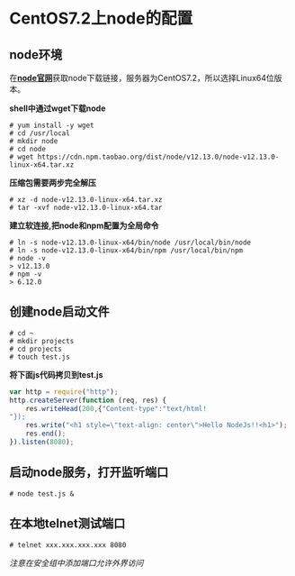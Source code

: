 # CentOS7.2上node的配置
## node环境
在[**node官网**](http://nodejs.cn/download/)获取node下载链接，服务器为CentOS7.2，所以选择Linux64位版本。

**shell中通过wget下载node**
```shell
# yum install -y wget
# cd /usr/local
# mkdir node
# cd node
# wget https://cdn.npm.taobao.org/dist/node/v12.13.0/node-v12.13.0-linux-x64.tar.xz
```
**压缩包需要两步完全解压**
```shell
# xz -d node-v12.13.0-linux-x64.tar.xz
# tar -xvf node-v12.13.0-linux-x64.tar
```
**建立软连接,把node和npm配置为全局命令**
```shell
# ln -s node-v12.13.0-linux-x64/bin/node /usr/local/bin/node
# ln -s node-v12.13.0-linux-x64/bin/npm /usr/local/bin/npm
# node -v
> v12.13.0
# npm -v
> 6.12.0
```
## 创建node启动文件
```shell
# cd ~
# mkdir projects
# cd projects
# touch test.js
```
**将下面js代码拷贝到test.js**
```javascript
var http = require("http");
http.createServer(function (req, res) {
    res.writeHead(200,{"Content-type":"text/html!
"});
    res.write("<h1 style=\"text-align: center\">Hello NodeJs!!<h1>");
    res.end();
}).listen(8080);
```
## 启动node服务，打开监听端口
```shell
# node test.js &
```
## 在本地telnet测试端口
```shell
# telnet xxx.xxx.xxx.xxx 8080
```
*注意在安全组中添加端口允许外界访问*
